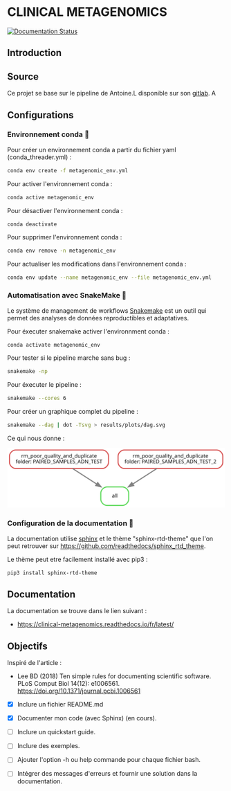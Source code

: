 # CLINICAL METAGENOMICS
[![Documentation Status](https://readthedocs.org/projects/clinical-metagenomics/badge/?version=latest)](https://clinical-metagenomics.readthedocs.io/fr/latest/?badge=latest)

## Introduction

## Source

Ce projet se base sur le pipeline de Antoine.L disponible sur son [gitlab](https://gitlab.com/a_laine/metagenomic-pipeline). A

## Configurations

### Environnement conda :metal:
Pour créer un environnement conda a partir du fichier yaml (conda_threader.yml) :

```bash
conda env create -f metagenomic_env.yml
```

Pour activer l'environnement conda :

```bash
conda active metagenomic_env
```

Pour désactiver l'environnement conda :

```bash
conda deactivate
```

Pour supprimer l'environnement conda :

```bash
conda env remove -n metagenomic_env
```

Pour actualiser les modifications dans l'environnement conda :

```bash
conda env update --name metagenomic_env --file metagenomic_env.yml 
```

### Automatisation avec SnakeMake :snake:

Le système de management de workflows [Snakemake](https://snakemake.readthedocs.io/en/stable/) est un outil qui permet des analyses de données reproductibles et adaptatives.

Pour éxecuter snakemake activer l'environnment conda :
```bash
conda activate metagenomic_env
```

Pour tester si le pipeline marche sans bug :

```bash
snakemake -np
```

Pour éxecuter le pipeline :

```bash
snakemake --cores 6
```

Pour créer un graphique complet du pipeline :

```bash
snakemake --dag | dot -Tsvg > results/plots/dag.svg 
```

Ce qui nous donne :

![pipeline](results/plots/dag.svg)

### Configuration de la documentation :book:

La documentation utilise [sphinx](https://www.sphinx-doc.org/en/master/) et le thème "sphinx-rtd-theme" que l'on peut retrouver sur https://github.com/readthedocs/sphinx_rtd_theme.

Le thème peut etre facilement installé avec pip3 :

```bash
pip3 install sphinx-rtd-theme
```

## Documentation

La documentation se trouve dans le lien suivant :

* https://clinical-metagenomics.readthedocs.io/fr/latest/

## Objectifs

Inspiré de l'article :
* Lee BD (2018) Ten simple rules for documenting scientific software. PLoS Comput Biol 14(12): e1006561. https://doi.org/10.1371/journal.pcbi.1006561

- [x] Inclure un fichier README.md
- [x] Documenter mon code (avec Sphinx) (en cours).
- [ ] Inclure un quickstart guide.
- [ ] Inclure des exemples.
- [ ] Ajouter l'option -h ou help commande pour chaque fichier bash.
- [ ] Intégrer des messages d'erreurs et fournir une solution dans la documentation.

